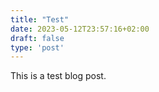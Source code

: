 ```yaml
---
title: "Test"
date: 2023-05-12T23:57:16+02:00
draft: false
type: 'post'
---
```


This is a test blog post.
